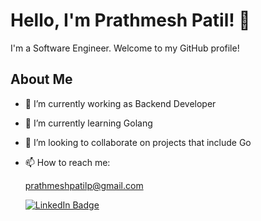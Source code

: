 # Hello, I'm Prathmesh Patil! 👋

I'm a Software Engineer. Welcome to my GitHub profile!

## About Me

- 🔭 I’m currently working as Backend Developer
- 🌱 I’m currently learning Golang
- 👯 I’m looking to collaborate on projects that include Go
- 📫 How to reach me:
  
  prathmeshpatilp@gmail.com
    
  <div id="badges" align="centre">
      <a href="https://www.linkedin.com/in/prathmeshpatil64/">
        <img src="https://img.shields.io/badge/LinkedIn-blue?style=for-the-badge&logo=linkedin&logoColor=white" alt="LinkedIn Badge"/>
      </a>
    </div>

<!--
**Prthmesh6/Prthmesh6** is a ✨ _special_ ✨ repository because its `README.md` (this file) appears on your GitHub profile.

Here are some ideas to get you started:

- 🔭 I’m currently working on ...
- 🌱 I’m currently learning ...
- 👯 I’m looking to collaborate on ...
- 🤔 I’m looking for help with ...
- 💬 Ask me about ...
- 📫 How to reach me: ...
- 😄 Pronouns: ...
- ⚡ Fun fact: ...
-->
